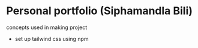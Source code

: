 # Personal portfolio (Siphamandla Bili)

concepts used in making project
- set up tailwind css using npm

